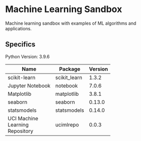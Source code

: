 # Machine Learning Sandbox
Machine learning sandbox with examples of ML algorithms and applications. 

## Specifics

Python Version: 3.9.6

| **Name**                                  | **Package**  | **Version** |
|-------------------------------------------|--------------|-------------|
| scikit-learn                              | scikit_learn | 1.3.2       |
| Jupyter Notebook                          | notebook     | 7.0.6       |
| Matplotlib                                | matplotlib   | 3.8.1       |
| seaborn                                   | seaborn      | 0.13.0      |
| statsmodels                               | statsmodels  | 0.14.0      |
| UCI Machine <br/>Learning<br/> Repository | ucimlrepo    | 0.0.3       |